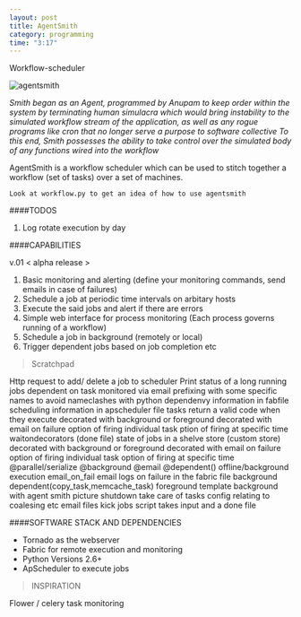 ```yaml
---
layout: post
title: AgentSmith
category: programming
time: "3:17"
---
```



Workflow-scheduler

![agentsmith](http://bgowiki.terrywri.st/images/b/b3/Agent_Smith.jpg)

*Smith began as an Agent, programmed by Anupam to keep order within the system by terminating human simulacra which would bring instability to the simulated workflow stream of the application, as well as any rogue programs like cron that no longer serve a purpose to software collective
To this end, Smith possesses the ability to take control over the simulated body of any functions wired into the workflow*

AgentSmith is a workflow scheduler which can be used to stitch together a workflow (set of tasks) over a set of machines.



```
Look at workflow.py to get an idea of how to use agentsmith
```



####TODOS

1. Log rotate execution by day



####CAPABILITIES

v.01 < alpha release >
1. Basic monitoring and alerting (define your monitoring commands, send emails in case of failures)
2. Schedule a job at periodic time intervals on arbitary hosts
3. Execute the said jobs and alert if there are errors
4. Simple web interface for process monitoring (Each process governs running of a workflow)
5. Schedule a job in background (remotely or local)
6. Trigger dependent jobs based on job completion etc


<blockquote>Scratchpad</blockquote>

Http request to add/ delete a job to scheduler Print status of a long running jobs dependent on task monitored via email prefixing with some specific names to avoid nameclashes with python dependenvy information in fabfile scheduling information in apscheduler file tasks return a valid code when they execute decorated with background or foreground decorated with email on failure option of firing individual task ption of firing at specific time waitondecorators (done file) state of jobs in a shelve store (custom store) decorated with background or foreground decorated with email on failure option of firing individual task option of firing at specific time @parallel/serialize @background @email @dependent() offline/background execution email_on_fail email logs on failure in the fabric file background dependent(copy_task,memcache_task) foreground template background with agent smith picture shutdown take care of tasks config relating to coalesing etc email files kick jobs script takes input and a done file

####SOFTWARE STACK AND DEPENDENCIES

* Tornado as the webserver
* Fabric for remote execution and monitoring
* Python Versions 2.6+
* ApScheduler to execute jobs

<blockquote>
INSPIRATION
</blockquote>

Flower / celery task monitoring

